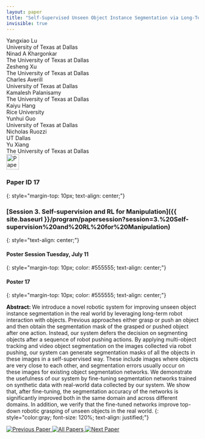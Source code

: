 ```yaml
---
layout: paper
title: "Self-Supervised Unseen Object Instance Segmentation via Long-Term Robot Interaction"
invisible: true
---
```

<div class="paper-authors">
<div class="paper-author-box">
    <div class="paper-author-name">Yangxiao Lu</div>
    <div class="paper-author-uni">University of Texas at Dallas</div>
</div>
<div class="paper-author-box">
    <div class="paper-author-name">Ninad A Khargonkar</div>
    <div class="paper-author-uni">The University of Texas at Dallas</div>
</div>
<div class="paper-author-box">
    <div class="paper-author-name">Zesheng Xu</div>
    <div class="paper-author-uni">The University of Texas at Dallas</div>
</div>
<div class="paper-author-box">
    <div class="paper-author-name">Charles Averill</div>
    <div class="paper-author-uni">University of Texas at Dallas</div>
</div>
<div class="paper-author-box">
    <div class="paper-author-name">Kamalesh Palanisamy</div>
    <div class="paper-author-uni">The University of Texas at Dallas</div>
</div>
<div class="paper-author-box">
    <div class="paper-author-name">Kaiyu Hang</div>
    <div class="paper-author-uni">Rice University</div>
</div>
<div class="paper-author-box">
    <div class="paper-author-name">Yunhui Guo</div>
    <div class="paper-author-uni">University of Texas at Dallas</div>
</div>
<div class="paper-author-box">
    <div class="paper-author-name">Nicholas Ruozzi</div>
    <div class="paper-author-uni">UT Dallas</div>
</div>
<div class="paper-author-box">
    <div class="paper-author-name">Yu Xiang</div>
    <div class="paper-author-uni">The University of Texas at Dallas</div>
</div>

</div><div class="paper-pdf">
<div> <a href="http://www.roboticsproceedings.org/rss19/p017.pdf"><img src="{{ site.baseurl }}/images/paper_link.png" alt="Paper Website" width = "33"  height = "40"/></a> </div>
</div>

### Paper ID 17
{: style="margin-top: 10px; text-align: center;"}

### [Session 3. Self-supervision and RL for Manipulation]({{ site.baseurl }}/program/papersession?session=3.%20Self-supervision%20and%20RL%20for%20Manipulation)
{: style="text-align: center;"}

#### Poster Session Tuesday, July 11
{: style="margin-top: 10px; color: #555555; text-align: center;"}

#### Poster 17
{: style="margin-top: 10px; color: #555555; text-align: center;"}

<b style="color: black;">Abstract: </b>We introduce a novel robotic system for improving unseen object instance segmentation in the real world by leveraging long-term robot interaction with objects. Previous approaches either grasp or push an object and then obtain the segmentation mask of the grasped or pushed object after one action. Instead, our system defers the decision on segmenting objects after a sequence of robot pushing actions. By applying multi-object tracking and video object segmentation on the images collected via robot pushing, our system can generate segmentation masks of all the objects in these images in a self-supervised way. These include images where objects are very close to each other, and segmentation errors usually occur on these images for existing object segmentation networks. We demonstrate the usefulness of our system by fine-tuning segmentation networks trained on synthetic data with real-world data collected by our system. We show that, after fine-tuning, the segmentation accuracy of the networks is significantly improved both in the same domain and across different domains. In addition, we verify that the fine-tuned networks improve top-down robotic grasping of unseen objects in the real world.
{: style="color:gray; font-size: 120%; text-align: justified;"}


<div class="paper-menu">
<a href="{{ site.baseurl }}/program/papers/016/"> <img src="{{ site.baseurl }}/images/previous_paper_icon.png" alt="Previous Paper" title="Previous Paper"/> </a>
<a href="{{ site.baseurl }}/program/papers"><img src="{{ site.baseurl }}/images/overview_icon.png" alt="All Papers" title="All Papers"/> </a>
<a href="{{ site.baseurl }}/program/papers/018/"> <img src="{{ site.baseurl }}/images/next_paper_icon.png" alt="Next Paper" title="Next Paper"/> </a>

</div>
